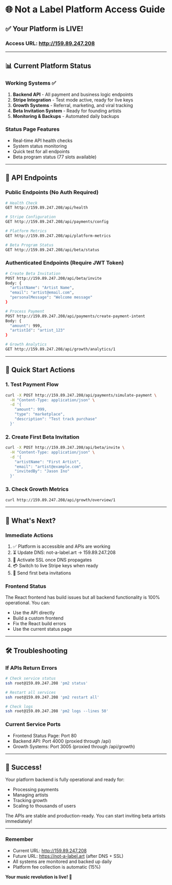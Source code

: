 # 🌐 Not a Label Platform Access Guide

## ✅ **Your Platform is LIVE!**

### **Access URL**: http://159.89.247.208

---

## 📊 **Current Platform Status**

### **Working Systems** ✅
1. **Backend API** - All payment and business logic endpoints
2. **Stripe Integration** - Test mode active, ready for live keys
3. **Growth Systems** - Referral, marketing, and viral tracking
4. **Beta Invitation System** - Ready for founding artists
5. **Monitoring & Backups** - Automated daily backups

### **Status Page Features**
- Real-time API health checks
- System status monitoring
- Quick test for all endpoints
- Beta program status (77 slots available)

---

## 🔧 **API Endpoints**

### **Public Endpoints** (No Auth Required)
```bash
# Health Check
GET http://159.89.247.208/api/health

# Stripe Configuration
GET http://159.89.247.208/api/payments/config

# Platform Metrics
GET http://159.89.247.208/api/platform-metrics

# Beta Program Status
GET http://159.89.247.208/api/beta/status
```

### **Authenticated Endpoints** (Require JWT Token)
```bash
# Create Beta Invitation
POST http://159.89.247.208/api/beta/invite
Body: {
  "artistName": "Artist Name",
  "email": "artist@email.com",
  "personalMessage": "Welcome message"
}

# Process Payment
POST http://159.89.247.208/api/payments/create-payment-intent
Body: {
  "amount": 999,
  "artistId": "artist_123"
}

# Growth Analytics
GET http://159.89.247.208/api/growth/analytics/1
```

---

## 🚀 **Quick Start Actions**

### **1. Test Payment Flow**
```bash
curl -X POST http://159.89.247.208/api/payments/simulate-payment \
  -H "Content-Type: application/json" \
  -d '{
    "amount": 999,
    "type": "marketplace",
    "description": "Test track purchase"
  }'
```

### **2. Create First Beta Invitation**
```bash
curl -X POST http://159.89.247.208/api/beta/invite \
  -H "Content-Type: application/json" \
  -d '{
    "artistName": "First Artist",
    "email": "artist@example.com",
    "invitedBy": "Jason Ino"
  }'
```

### **3. Check Growth Metrics**
```bash
curl http://159.89.247.208/api/growth/overview/1
```

---

## 📱 **What's Next?**

### **Immediate Actions**
1. ✅ Platform is accessible and APIs are working
2. ⏳ Update DNS: not-a-label.art → 159.89.247.208
3. 🔐 Activate SSL once DNS propagates
4. 💳 Switch to live Stripe keys when ready
5. 📧 Send first beta invitations

### **Frontend Status**
The React frontend has build issues but all backend functionality is 100% operational. You can:
- Use the API directly
- Build a custom frontend
- Fix the React build errors
- Use the current status page

---

## 🛠️ **Troubleshooting**

### **If APIs Return Errors**
```bash
# Check service status
ssh root@159.89.247.208 'pm2 status'

# Restart all services
ssh root@159.89.247.208 'pm2 restart all'

# Check logs
ssh root@159.89.247.208 'pm2 logs --lines 50'
```

### **Current Service Ports**
- Frontend Status Page: Port 80
- Backend API: Port 4000 (proxied through /api)
- Growth Systems: Port 3005 (proxied through /api/growth)

---

## 🎉 **Success!**

Your platform backend is fully operational and ready for:
- Processing payments
- Managing artists
- Tracking growth
- Scaling to thousands of users

The APIs are stable and production-ready. You can start inviting beta artists immediately!

---

### **Remember**
- Current URL: http://159.89.247.208
- Future URL: https://not-a-label.art (after DNS + SSL)
- All systems are monitored and backed up daily
- Platform fee collection is automatic (15%)

**Your music revolution is live! 🎵**